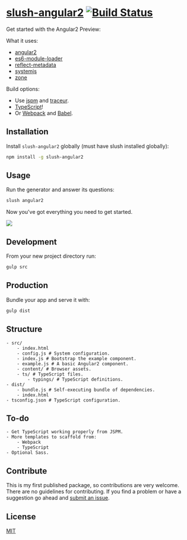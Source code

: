 [slush-angular2](https://www.npmjs.com/package/slush-angular2) [![Build Status](https://travis-ci.org/TheVelourFog/slush-angular2.svg?branch=master)](https://travis-ci.org/TheVelourFog/slush-angular2)
==============

Get started with the Angular2 Preview:

What it uses:
- [angular2](https://www.npmjs.com/package/angular2)
- [es6-module-loader](https://www.npmjs.com/package/es6-module-loader)
- [reflect-metadata](https://www.npmjs.com/package/reflect-metadata)
- [systemjs](https://www.npmjs.com/package/systemjs)
- [zone](https://www.npmjs.com/package/zone.js)
	
Build options:
- Use [jspm](https://jspm.io/) and [traceur](https://www.npmjs.com/package/traceur).
- [TypeScript](https://typescriptlang.org)!
- Or [Webpack](https://webpack.github.io) and [Babel](https://babeljs.io).

## Installation

Install `slush-angular2` globally (must have slush installed globally):

```bash
npm install -g slush-angular2
```

## Usage

Run the generator and answer its questions:

```bash
slush angular2
```

Now you've got everything you need to get started.

![](http://i.imgur.com/85O2cvX.gif)

## Development

From your new project directory run:

```bash
gulp src
```

## Production

Bundle your app and serve it with:

```bash
gulp dist
```

## Structure

	- src/
		- index.html
		- config.js # System configuration.
		- index.js # Bootstrap the example component.
		- example.js # A basic Angular2 component.
		- content/ # Browser assets.
		- ts/ # TypeScript files.
			- typings/ # TypeScript definitions.
	- dist/
		- bundle.js # Self-executing bundle of dependencies.
		- index.html
	- tsconfig.json # TypeScript configuration.

## To-do

	- Get TypeScript working properly from JSPM.
	- More templates to scaffold from:
		- Webpack
		- TypeScript
	- Optional Sass. 

## Contribute

This is my first published package, so contributions are very welcome. There are no guidelines for contributing. If you find a problem or have a suggestion go ahead and [submit an issue](https://github.com/thevelourfog/slush-angular2/issues).

## License

[MIT](https://github.com/thevelourfog/slush-angular2/blob/master/LICENSE)
